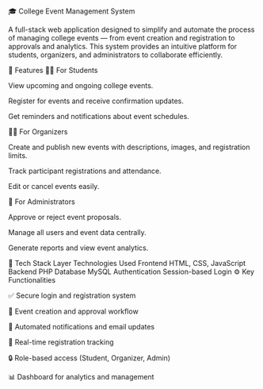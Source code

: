 🎓 College Event Management System

A full-stack web application designed to simplify and automate the process of managing college events — from event creation and registration to approvals and analytics.
This system provides an intuitive platform for students, organizers, and administrators to collaborate efficiently.

🚀 Features
👨‍🎓 For Students

View upcoming and ongoing college events.

Register for events and receive confirmation updates.

Get reminders and notifications about event schedules.

🧑‍💼 For Organizers

Create and publish new events with descriptions, images, and registration limits.

Track participant registrations and attendance.

Edit or cancel events easily.

🏫 For Administrators

Approve or reject event proposals.

Manage all users and event data centrally.

Generate reports and view event analytics.

🧠 Tech Stack
Layer	Technologies Used
Frontend	HTML, CSS, JavaScript
Backend	 PHP 
Database	MySQL
Authentication	Session-based Login
⚙️ Key Functionalities

✅ Secure login and registration system

📅 Event creation and approval workflow

📨 Automated notifications and email updates

🧾 Real-time registration tracking

🔒 Role-based access (Student, Organizer, Admin)

📊 Dashboard for analytics and management
